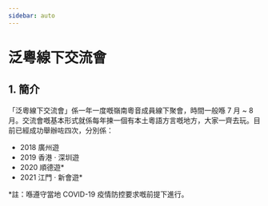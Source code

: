 ```yaml
---
sidebar: auto
---
```


# 泛粵線下交流會

## 1. 簡介

「泛粵線下交流會」係一年一度嘅嶺南粵音成員線下聚會，時間一般喺 7 月 ~ 8 月。交流會嘅基本形式就係每年揀一個有本土粵語方言嘅地方，大家一齊去玩。目前已經成功舉辦咗四次，分別係：

- 2018 廣州遊
- 2019 香港 · 深圳遊
- 2020 順德遊*
- 2021 江門 · 新會遊*

*註：喺遵守當地 COVID-19 疫情防控要求嘅前提下進行。
